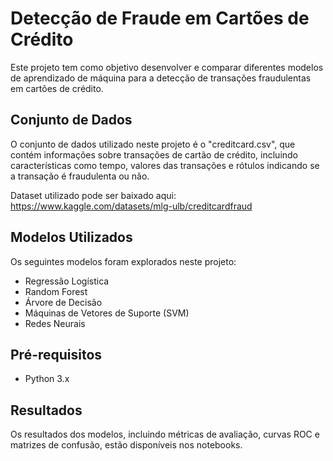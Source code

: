 # Detecção de Fraude em Cartões de Crédito

Este projeto tem como objetivo desenvolver e comparar diferentes modelos de aprendizado de máquina para a detecção de transações fraudulentas em cartões de crédito.

## Conjunto de Dados

O conjunto de dados utilizado neste projeto é o "creditcard.csv", que contém informações sobre transações de cartão de crédito, incluindo características como tempo, valores das transações e rótulos indicando se a transação é fraudulenta ou não.

Dataset utilizado pode ser baixado aqui: https://www.kaggle.com/datasets/mlg-ulb/creditcardfraud

## Modelos Utilizados

Os seguintes modelos foram explorados neste projeto:

- Regressão Logística
- Random Forest
- Árvore de Decisão
- Máquinas de Vetores de Suporte (SVM)
- Redes Neurais

## Pré-requisitos

- Python 3.x

## Resultados

Os resultados dos modelos, incluindo métricas de avaliação, curvas ROC e matrizes de confusão, estão disponíveis nos notebooks.